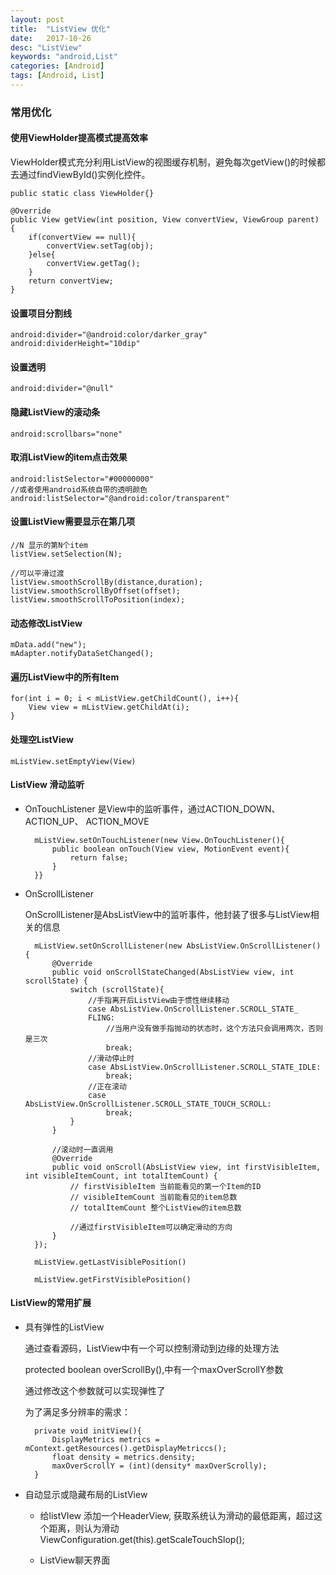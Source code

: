```yaml
---
layout: post
title:  "ListView 优化"
date:   2017-10-26
desc: "ListView"
keywords: "android,List"
categories: [Android]
tags: [Android, List]
---
```


### 常用优化
 
#### 使用ViewHolder提高模式提高效率
    
ViewHolder模式充分利用ListView的视图缓存机制，避免每次getView()的时候都去通过findViewById()实例化控件。

    public static class ViewHolder{}
        
    @Override
    public View getView(int position, View convertView, ViewGroup parent) {
        if(convertView == null){
            convertView.setTag(obj);
        }else{
            convertView.getTag();
        }
        return convertView;
    }
        
#### 设置项目分割线
    
    android:divider="@android:color/darker_gray"
    android:dividerHeight="10dip"
        
#### 设置透明
        
    android:divider="@null"
        
#### 隐藏ListView的滚动条
    
    android:scrollbars="none"

#### 取消ListView的item点击效果
    
    android:listSelector="#00000000"
    //或者使用android系统自带的透明颜色
    android:listSelector="@android:color/transparent"
    
#### 设置ListView需要显示在第几项
    
    //N 显示的第N个item
    listView.setSelection(N);
        
    //可以平滑过渡
    listView.smoothScrollBy(distance,duration);
    listView.smoothScrollByOffset(offset);
    listView.smoothScrollToPosition(index);
        
#### 动态修改ListView
    
    mData.add("new");
    mAdapter.notifyDataSetChanged();
        
#### 遍历ListView中的所有Item
    
    for(int i = 0; i < mListView.getChildCount(), i++){
        View view = mListView.getChildAt(i);
    }
        
#### 处理空ListView
    
    mListView.setEmptyView(View)
        
#### ListView 滑动监听
    
* OnTouchListener 是View中的监听事件，通过ACTION_DOWN、ACTION_UP、 ACTION_MOVE
        
    
        mListView.setOnTouchListener(new View.OnTouchListener(){
            public boolean onTouch(View view, MotionEvent event){
                return false;
            }
        }}
        
* OnScrollListener
        
    OnScrollListener是AbsListView中的监听事件，他封装了很多与ListView相关的信息
        
        mListView.setOnScrollListener(new AbsListView.OnScrollListener() {
            @Override
            public void onScrollStateChanged(AbsListView view, int scrollState) {
                switch (scrollState){
                    //手指离开后ListView由于惯性继续移动
                    case AbsListView.OnScrollListener.SCROLL_STATE_
                    FLING:
                        //当用户没有做手指抛动的状态时，这个方法只会调用两次，否则是三次
                        break;
                    //滑动停止时
                    case AbsListView.OnScrollListener.SCROLL_STATE_IDLE:
                        break;
                    //正在滚动
                    case AbsListView.OnScrollListener.SCROLL_STATE_TOUCH_SCROLL:
                        break;
                }
            }

            //滚动时一直调用
            @Override
            public void onScroll(AbsListView view, int firstVisibleItem, int visibleItemCount, int totalItemCount) {
                // firstVisibleItem 当前能看见的第一个Item的ID
                // visibleItemCount 当前能看见的item总数
                // totalItemCount 整个ListView的item总数
                
                //通过firstVisibleItem可以确定滑动的方向
            }
        });
        
        mListView.getLastVisiblePosition()
        
        mListView.getFirstVisiblePosition()
        
#### ListView的常用扩展
    
* 具有弹性的ListView 
            
    通过查看源码，ListView中有一个可以控制滑动到边缘的处理方法
            
    protected boolean overScrollBy(),中有一个maxOverScrollY参数
            
    通过修改这个参数就可以实现弹性了
            
    为了满足多分辨率的需求：
            
        private void initView(){
            DisplayMetrics metrics = mContext.getResources().getDisplayMetriccs();
            float density = metrics.density;
            maxOverScrollY = (int)(density* maxOverScrolly);
        }
        
* 自动显示或隐藏布局的ListView
    
    * 给listVIew 添加一个HeaderView, 获取系统认为滑动的最低距离，超过这个距离，则认为滑动
        ViewConfiguration.get(this).getScaleTouchSlop();
        
    * ListView聊天界面